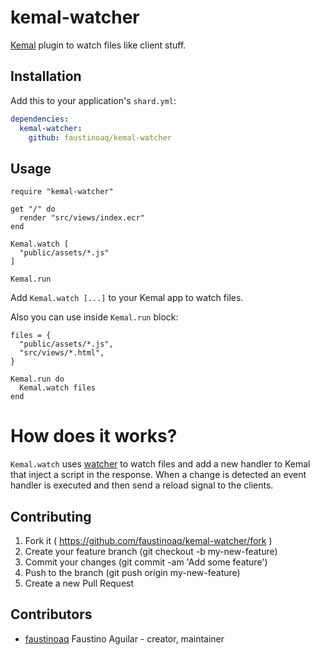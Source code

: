 # kemal-watcher

[Kemal](https://github.com/kemalcr/kemal) plugin to watch files like client stuff.

## Installation

Add this to your application's `shard.yml`:

```yaml
dependencies:
  kemal-watcher:
    github: faustinoaq/kemal-watcher
```

## Usage

```crystal
require "kemal-watcher"

get "/" do
  render "src/views/index.ecr"
end

Kemal.watch [
  "public/assets/*.js"
]

Kemal.run
```

Add `Kemal.watch [...]` to your Kemal app to watch files.

Also you can use inside `Kemal.run` block:

```crystal
files = {
  "public/assets/*.js",
  "src/views/*.html",
}

Kemal.run do
  Kemal.watch files
end
```

# How does it works?

`Kemal.watch` uses [watcher](https://github.com/faustinoaq/watcher) to watch files and add a new handler to Kemal that inject a script in the response. When a change is detected an event handler is executed and then send a reload signal to the clients.

## Contributing

1. Fork it ( https://github.com/faustinoaq/kemal-watcher/fork )
2. Create your feature branch (git checkout -b my-new-feature)
3. Commit your changes (git commit -am 'Add some feature')
4. Push to the branch (git push origin my-new-feature)
5. Create a new Pull Request

## Contributors

- [faustinoaq](https://github.com/faustinoaq) Faustino Aguilar - creator, maintainer

